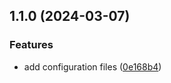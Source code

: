 ## 1.1.0 (2024-03-07)

### Features

- add configuration files ([0e168b4](https://github.com/travis-thuanle/typingmind-proxy/commit/0e168b42dc746cf9f6e12f5f13a8b914adef218c))

